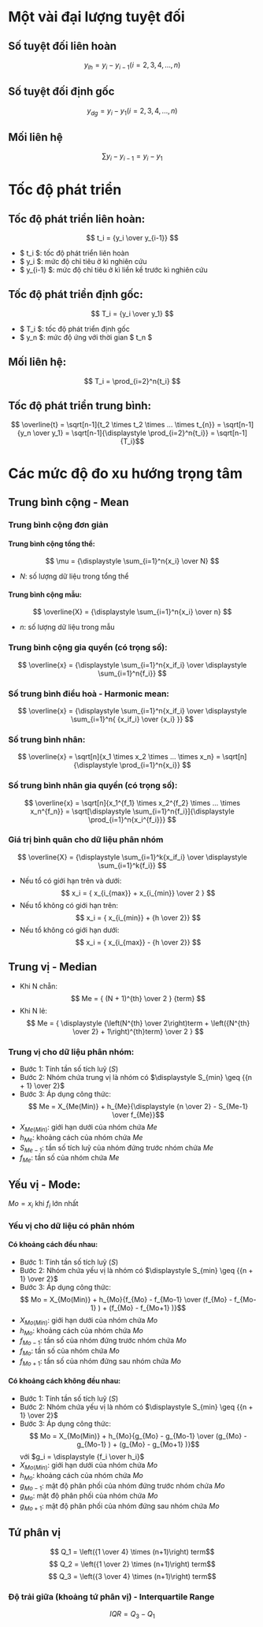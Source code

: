 <style>
r { color: Red }
o { color: Orange }
g { color: Green }
</style>

# Một vài đại lượng tuyệt đối
## Số tuyệt đối liên hoàn
$$ y_{lh} = y_i - y_{i-1} (i = 2, 3, 4,...,n) $$

## Số tuyệt đối định gốc
$$ y_{dg} = y_i - y_1 (i = 2, 3, 4,...,n) $$

## Mối liên hệ
$$ \sum{y_i - y_{i-1}} = y_i - y_1 $$

# Tốc độ phát triển
## Tốc độ phát triển liên hoàn:
$$ t_i = {y_i \over y_{i-1}} $$
- $ t_i $: tốc độ phát triển liên hoàn
- $ y_i $: mức độ chỉ tiêu ở kì nghiên cứu
- $ y_{i-1} $: mức độ chỉ tiêu ở kì liền kề trước kì nghiên cứu

## Tốc độ phát triển định gốc:
$$ T_i = {y_i \over y_1} $$
- $ T_i $: tốc độ phát triển định gốc
- $ y_n $: mức độ ứng với thời gian $ t_n $

## Mối liên hệ:
$$ T_i = \prod_{i=2}^n{t_i} $$

## Tốc độ phát triển trung bình:
$$ \overline{t} = \sqrt[n-1]{t_2 \times t_2 \times ... \times t_{n}} = \sqrt[n-1]{y_n \over y_1} = \sqrt[n-1]{\displaystyle \prod_{i=2}^n{t_i}} = \sqrt[n-1]{T_i}$$

# Các mức độ đo xu hướng trọng tâm
## Trung bình cộng - Mean
### Trung bình cộng đơn giản
#### Trung bình cộng tổng thể:
$$ \mu = {\displaystyle \sum_{i=1}^n{x_i} \over N} $$
- $N$: số lượng dữ liệu trong tổng thể
#### Trung bình cộng mẫu:
$$ \overline{X} = {\displaystyle \sum_{i=1}^n{x_i} \over n} $$
- $n$: số lượng dữ liệu trong mẫu

### Trung bình cộng gia quyền (có trọng số):
$$ \overline{x} = {\displaystyle \sum_{i=1}^n{x_if_i} \over \displaystyle \sum_{i=1}^n{f_i}} $$

### Số trung bình điều hoà - Harmonic mean:
$$ \overline{x} = {\displaystyle \sum_{i=1}^n{x_if_i} \over \displaystyle \sum_{i=1}^n{ {x_if_i} \over {x_i} }} $$

### Số trung bình nhân:
$$ \overline{x} = \sqrt[n]{x_1 \times x_2 \times ... \times x_n} = \sqrt[n]{\displaystyle \prod_{i=1}^n{x_i}} $$

### Số trung bình nhân gia quyền (có trọng số):
$$ \overline{x} = \sqrt[n]{x_1^{f_1} \times x_2^{f_2} \times ... \times x_n^{f_n}} = \sqrt[\displaystyle \sum_{i=1}^n{f_i}]{\displaystyle \prod_{i=1}^n{x_i^{f_i}}} $$

### Giá trị bình quân cho dữ liệu phân nhóm
$$ \overline{X} = {\displaystyle \sum_{i=1}^k{x_if_i} \over \displaystyle \sum_{i=1}^k{f_i}} $$
- Nếu tổ có giới hạn trên và dưới:
$$ x_i = { x_{i_{max}} + x_{i_{min}} \over 2 } $$
- Nếu tổ không có giới hạn trên:
$$ x_i = { x_{i_{min}} + {h \over 2}} $$
- Nếu tổ không có giới hạn dưới:
$$ x_i = { x_{i_{max}} - {h \over 2}} $$

## Trung vị - Median
- Khi N chẵn:
$$ Me = { (N + 1)^{th} \over 2 } {term} $$
- Khi N lẻ:
$$ Me = { \displaystyle {\left(N^{th} \over 2\right)term + \left({N^{th} \over 2} + 1\right)^{th}term} \over 2 } $$

### Trung vị cho dữ liệu phân nhóm:
- Bước 1: Tính tần số tích luỹ ($S$)
- Bước 2: Nhóm chứa trung vị là nhóm có $\displaystyle S_{min} \geq {{n + 1} \over 2}$
- Bước 3: Áp dụng công thức:
$$ Me = X_{Me(Min)} + h_{Me}{\displaystyle {n \over 2} - S_{Me-1} \over f_{Me}}$$
- $X_{Me(Min)}$: giới hạn dưới của nhóm chứa $Me$
- $h_{Me}$: khoảng cách của nhóm chứa $Me$
- $S_{Me-1}$: tần số tích luỹ của nhóm đứng trước nhóm chứa $Me$
- $f_{Me}$: tần số của nhóm chứa $Me$

## Yếu vị - Mode:
$Mo = x_i$ khi $f_i$ lớn nhất
### Yếu vị cho dữ liệu có phân nhóm
#### Có khoảng cách đều nhau:
- Bước 1: Tính tần số tích luỹ ($S$)
- Bước 2: Nhóm chứa yếu vị là nhóm có $\displaystyle S_{min} \geq {{n + 1} \over 2}$
- Bước 3: Áp dụng công thức:
$$ Mo = X_{Mo(Min)} + h_{Mo}{f_{Mo} - f_{Mo-1} \over (f_{Mo} - f_{Mo-1} ) + (f_{Mo} - f_{Mo+1} )}$$
- $X_{Mo(Min)}$: giới hạn dưới của nhóm chứa $Mo$
- $h_{Mo}$: khoảng cách của nhóm chứa $Mo$
- $f_{Mo-1}$: tần số của nhóm đứng trước nhóm chứa $Mo$
- $f_{Mo}$: tần số của nhóm chứa $Mo$
- $f_{Mo+1}$: tần số của nhóm đứng sau nhóm chứa $Mo$

#### Có khoảng cách không đều nhau:
- Bước 1: Tính tần số tích luỹ ($S$)
- Bước 2: Nhóm chứa yếu vị là nhóm có $\displaystyle S_{min} \geq {{n + 1} \over 2}$
- Bước 3: Áp dụng công thức:
$$ Mo = X_{Mo(Min)} + h_{Mo}{g_{Mo} - g_{Mo-1} \over (g_{Mo} - g_{Mo-1} ) + (g_{Mo} - g_{Mo+1} )}$$
với $g_i = \displaystyle {f_i \over h_i}$
- $X_{Mo(Min)}$: giới hạn dưới của nhóm chứa $Mo$
- $h_{Mo}$: khoảng cách của nhóm chứa $Mo$
- $g_{Mo-1}$: mật độ phân phối của nhóm đứng trước nhóm chứa $Mo$
- $g_{Mo}$: mật độ phân phối của nhóm chứa $Mo$
- $g_{Mo+1}$: mật độ phân phối của nhóm đứng sau nhóm chứa $Mo$

## Tứ phân vị
$$ Q_1 = \left({1 \over 4} \times (n+1)\right) term$$
$$ Q_2 = \left({1 \over 2} \times (n+1)\right) term$$
$$ Q_3 = \left({3 \over 4} \times (n+1)\right) term$$

### Độ trải giữa (khoảng tứ phân vị) - Interquartile Range
$$ IQR = Q_3 - Q_1$$
